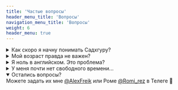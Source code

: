 ```yaml
---
title: 'Частые вопросы'
header_menu_title: 'Вопросы'
navigation_menu_title: 'Вопросы'
weight: 6
header_menu: true
---
```


<details>
<summary>Как скоро я начну понимать Садхгуру?</summary>
<div>
Это зависит от того, насколько серьезно вы относитесь к нашему методу.

При следовании нашему методу вы за год разрушите свой языковой барьер, и за два начнете понимать видео.

Да, не быстро, но два года проходят быстро, и лучше вы не будете сожалеть что так и не начали ничего делать, когда другие уже поедут на Самьяму в Ашрам.

</div>
</details>

<details>
<summary>Мой возраст правда не важен?</summary>
<div>
Как показывают многочисленные исследования, вы можете выучить английский в <b>любом</b> возрасте!

Важнее всего – это рабочий метод изучения языка, о котором вы и узнаете на сессии.

</div>
</details>

<details>
<summary>Я ноль в английском. Это проблема?</summary>
<div>
Конечно нет.

Мы создали этот проект как раз для таких людей. Просто следуйте нашему пошаговому методу и вы сможете понять Садхгуру.

</div>
</details>

<details>
<summary>У меня почти нет свободного времени...</summary>
<div>
Методы, которым мы обучаем, рассчитаны на быстрое выполнение. Таким образом, все, что вам нужно, - это минимум 30 минут в день, чтобы заниматься и применять то, чему вы научились.
</div>
</details>

<details open>
<summary>Остались вопросы?</summary>
<div>
Можете задать их мне <a href="https://t.me/AlexFreik">@AlexFreik</a> или Роме <a href="https://t.me/Romi_rez">@Romi_rez</a> в Телеге 🙏
</div>
</details>
